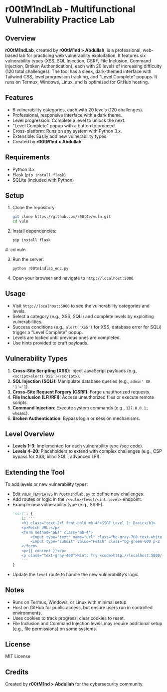 # r00tM1ndLab - Multifunctional Vulnerability Practice Lab

## Overview
**r00tM1ndLab**, created by **r00tM1nd > Abdullah**, is a professional, web-based lab for practicing web vulnerability exploitation. It features six vulnerability types (XSS, SQL Injection, CSRF, File Inclusion, Command Injection, Broken Authentication), each with 20 levels of increasing difficulty (120 total challenges). The tool has a sleek, dark-themed interface with Tailwind CSS, level progression tracking, and "Level Complete" popups. It runs on Termux, Windows, Linux, and is optimized for GitHub hosting.

## Features
- 6 vulnerability categories, each with 20 levels (120 challenges).
- Professional, responsive interface with a dark theme.
- Level progression: Complete a level to unlock the next.
- "Level Complete" popup with a button to proceed.
- Cross-platform: Runs on any system with Python 3.x.
- Extensible: Easily add new vulnerability types.
- Created by **r00tM1nd > Abdullah**.

## Requirements
- Python 3.x
- Flask (`pip install flask`)
- SQLite (included with Python)

## Setup
1. Clone the repository:
   ```bash
   git clone https://github.com/r00t4e/vuln.git
   cd vuln
   ```
2. Install dependencies:
   ```bash
   pip install flask
   ```
#. cd vuln

3. Run the server:
   ```bash
   python r00tm1ndlab_enc.py
   ```
5. Open your browser and navigate to `http://localhost:5000`.

## Usage
- Visit `http://localhost:5000` to see the vulnerability categories and levels.
- Select a category (e.g., XSS, SQLi) and complete levels by exploiting vulnerabilities.
- Success conditions (e.g., `alert('XSS')` for XSS, database error for SQLi) trigger a "Level Complete" popup.
- Levels are locked until previous ones are completed.
- Use hints provided to craft payloads.

## Vulnerability Types
1. **Cross-Site Scripting (XSS)**: Inject JavaScript payloads (e.g., `<script>alert('XSS')</script>`).
2. **SQL Injection (SQLi)**: Manipulate database queries (e.g., `admin' OR '1'='1`).
3. **Cross-Site Request Forgery (CSRF)**: Forge unauthorized requests.
4. **File Inclusion (LFI/RFI)**: Access unauthorized files or execute remote scripts.
5. **Command Injection**: Execute system commands (e.g., `127.0.0.1; whoami`).
6. **Broken Authentication**: Bypass login or session mechanisms.

## Level Overview
- **Levels 1–3**: Implemented for each vulnerability type (see code).
- **Levels 4–20**: Placeholders to extend with complex challenges (e.g., CSP bypass for XSS, blind SQLi, advanced LFI).

## Extending the Tool
To add levels or new vulnerability types:
- Edit `VULN_TEMPLATES` in `r00tm1ndlab.py` to define new challenges.
- Add routes or logic in the `/<vuln>/level/<int:level>` endpoint.
- Example new vulnerability type (e.g., SSRF):
  ```python
  'ssrf': {
      1: '''
      <h1 class="text-2xl font-bold mb-4">SSRF Level 1: Basic</h1>
      <p>Fetch URL:</p>
      <form method="GET" class="mb-4">
          <input type="text" name="url" class="bg-gray-700 text-white p-2 rounded">
          <input type="submit" value="Fetch" class="bg-green-600 p-2 rounded hover:bg-green-500">
      </form>
      <p>{{ content }}</p>
      <p class="text-gray-400">Hint: Try <code>http://localhost:5000/secret</code>.</p>
      '''
  }
  ```
- Update the `level` route to handle the new vulnerability’s logic.

## Notes
- Runs on Termux, Windows, or Linux with minimal setup.
- Host on GitHub for public access, but ensure users run in controlled environments.
- Uses cookies to track progress; clear cookies to reset.
- File Inclusion and Command Injection levels may require additional setup (e.g., file permissions) on some systems.

## License
MIT License

## Credits
Created by **r00tM1nd > Abdullah** for the cybersecurity community.

